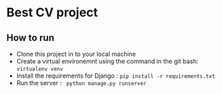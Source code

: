 # Best CV project
## How to run 
- Clone this project in to your local machine 
- Create a virtual environemnt using the command in the git bash: ``` virtualenv venv ```
- Install the requirements for Django : ``` pip install -r requirements.txt ```
- Run the server : ``` python manage.py runserver``` 
